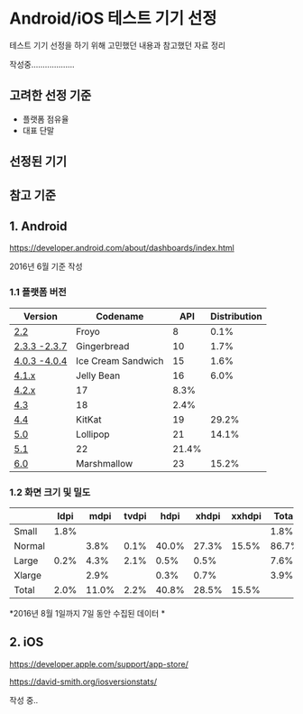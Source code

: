 # Android/iOS 테스트 기기 선정

테스트 기기 선정을 하기 위해 고민했던 내용과 참고했던 자료 정리

작성중...................



## 고려한 선정 기준

- 플랫폼 점유율
- 대표 단말

## 선정된 기기



## 참고 기준

## 1. Android

https://developer.android.com/about/dashboards/index.html

2016년 6월 기준 작성

### 1.1 플랫폼 버전

| Version                                  | Codename           | API   | Distribution |
| ---------------------------------------- | ------------------ | ----- | ------------ |
| [2.2](https://developer.android.com/about/versions/android-2.2.html) | Froyo              | 8     | 0.1%         |
| [2.3.3 -2.3.7](https://developer.android.com/about/versions/android-2.3.3.html) | Gingerbread        | 10    | 1.7%         |
| [4.0.3 -4.0.4](https://developer.android.com/about/versions/android-4.0.html) | Ice Cream Sandwich | 15    | 1.6%         |
| [4.1.x](https://developer.android.com/about/versions/android-4.1.html) | Jelly Bean         | 16    | 6.0%         |
| [4.2.x](https://developer.android.com/about/versions/android-4.2.html) | 17                 | 8.3%  |              |
| [4.3](https://developer.android.com/about/versions/android-4.3.html) | 18                 | 2.4%  |              |
| [4.4](https://developer.android.com/about/versions/android-4.4.html) | KitKat             | 19    | 29.2%        |
| [5.0](https://developer.android.com/about/versions/android-5.0.html) | Lollipop           | 21    | 14.1%        |
| [5.1](https://developer.android.com/about/versions/android-5.1.html) | 22                 | 21.4% |              |
| [6.0](https://developer.android.com/about/versions/marshmallow/index.html) | Marshmallow        | 23    | 15.2%        |

### 1.2 화면 크기 및 밀도

|        | ldpi | mdpi  | tvdpi | hdpi  | xhdpi | xxhdpi | Total |
| ------ | ---- | ----- | ----- | ----- | ----- | ------ | ----- |
| Small  | 1.8% |       |       |       |       |        | 1.8%  |
| Normal |      | 3.8%  | 0.1%  | 40.0% | 27.3% | 15.5%  | 86.7% |
| Large  | 0.2% | 4.3%  | 2.1%  | 0.5%  | 0.5%  |        | 7.6%  |
| Xlarge |      | 2.9%  |       | 0.3%  | 0.7%  |        | 3.9%  |
| Total  | 2.0% | 11.0% | 2.2%  | 40.8% | 28.5% | 15.5%  |       |

*2016년 8월 1일까지 7일 동안 수집된 데이터 *



## 2. iOS

https://developer.apple.com/support/app-store/

https://david-smith.org/iosversionstats/

작성 중..

